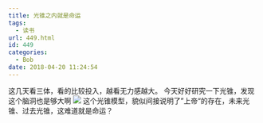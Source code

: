 ```yaml
---
title: 光锥之内就是命运
tags:
  - 读书
url: 449.html
id: 449
categories:
  - Bob
date: 2018-04-20 11:24:54
---
```


这几天看三体，看的比较投入，越看无力感越大。 今天好好研究一下光锥，发现这个脑洞也是够大啊 ![](http://imfiona.cn/wp/wp-content/uploads/2018/04/2055a05e9706e70f9a710a3285b4ead1_hd.jpg) 这个光锥模型，貌似间接说明了”上帝“的存在，未来光锥、过去光锥，这难道就是命运？